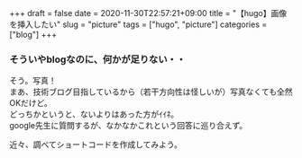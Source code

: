 +++ 
draft = false
date = 2020-11-30T22:57:21+09:00
title = "【hugo】画像を挿入したい"
slug = "picture" 
tags = ["hugo", "picture"]
categories = ["blog"]
+++

### そういやblogなのに、何かが足りない・・

そう。写真！  
まあ、技術ブログ目指しているから（若干方向性は怪しいが）写真なくても全然OKだけど。  
どっちかというと、ないよりはあった方がｲｲﾈ。  
google先生に質問するが、なかなかこれという回答に巡り合えず。  

近々、調べてショートコードを作成してみよう。  